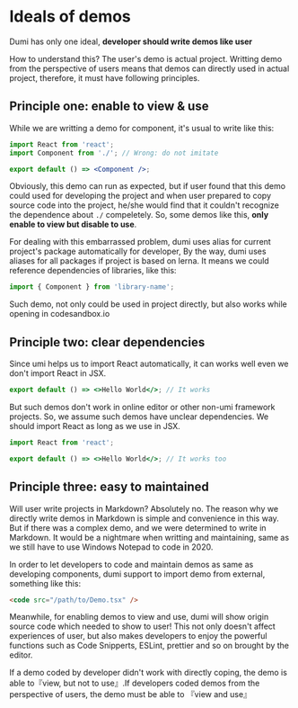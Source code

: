 # Ideals of demos

Dumi has only one ideal, **developer should write demos like user**

How to understand this? The user's demo is actual project. Writting demo from the perspective of users means that demos can directly used in actual project, therefore, it must have following principles.

## Principle one: enable to view & use

While we are writting a demo for component, it's usual to write like this:

```jsx | pure
import React from 'react';
import Component from './'; // Wrong: do not imitate

export default () => <Component />;
```

Obviously, this demo can run as expected, but if user found that this demo could used for developing the project and when user prepared to copy source code into the project, he/she would find that it couldn't recognize the dependence about `./` compeletely. So, some demos like this, **only enable to view but disable to use**.

For dealing with this embarrassed problem, dumi uses alias for current project's package automatically for developer, By the way, dumi uses aliases for all packages if project is based on lerna. It means we could reference dependencies of libraries, like this:

```jsx | pure
import { Component } from 'library-name';
```

Such demo, not only could be used in project directly, but also works while opening in codesandbox.io

## Principle two: clear dependencies

Since umi helps us to import React automatically, it can works well even we don't import React in JSX.

```jsx | pure
export default () => <>Hello World</>; // It works
```

But such demos don't work in online editor or other non-umi framework projects. So, we assume such demos have unclear dependencies. We should import React as long as we use in JSX.

```jsx | pure
import React from 'react';

export default () => <>Hello World</>; // It works too
```

## Principle three: easy to maintained

Will user write projects in Markdown? Absolutely no. The reason why we directly write demos in Markdown is simple and convenience in this way. But if there was a complex demo, and we were determined to write in Markdown. It would be a nightmare when writting and maintaining, same as we still have to use Windows Notepad to code in 2020.

In order to let developers to code and maintain demos as same as developing components, dumi support to import demo from external, something like this:

```html
<code src="/path/to/Demo.tsx" />
```

Meanwhile, for enabling demos to view and use, dumi will show origin source code which needed to show to user! This not only doesn't affect experiences of user, but also makes developers to enjoy the powerful functions such as Code Snipperts, ESLint, prettier and so on brought by the editor.

If a demo coded by developer didn't work with directly coping, the demo is able to『view, but not to use』.If developers coded demos from the perspective of users, the demo must be able to 『view and use』
